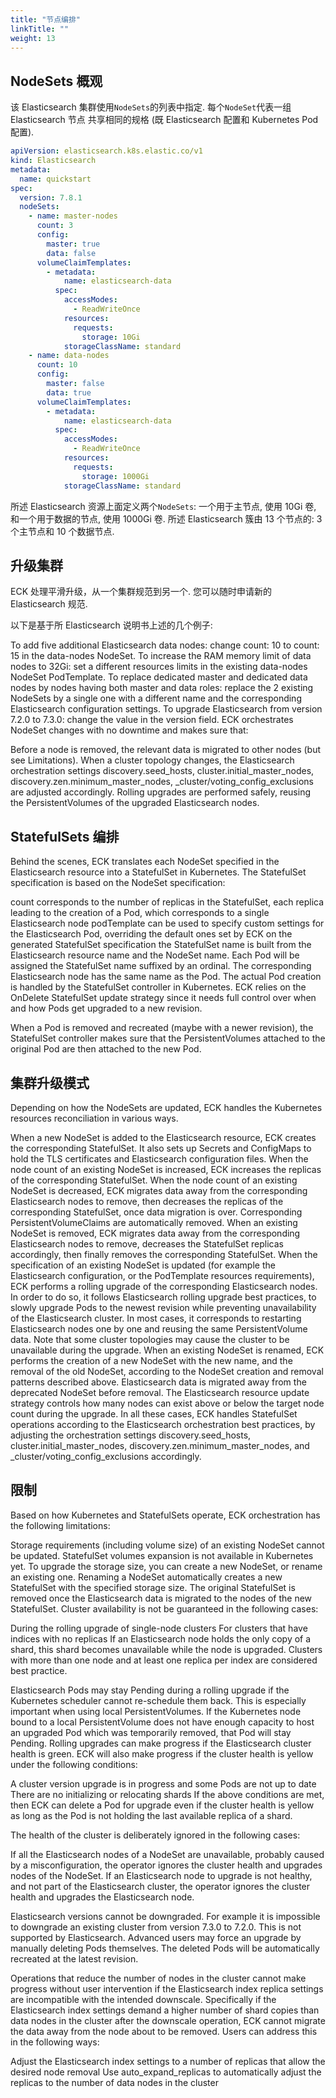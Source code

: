 ```yaml
---
title: "节点编排"
linkTitle: ""
weight: 13
---
```


## NodeSets 概观

该 Elasticsearch 集群使用`NodeSets`的列表中指定.
每个`NodeSet`代表一组 Elasticsearch 节点 共享相同的规格 (既 Elasticsearch 配置和 Kubernetes Pod 配置).

```yaml
apiVersion: elasticsearch.k8s.elastic.co/v1
kind: Elasticsearch
metadata:
  name: quickstart
spec:
  version: 7.8.1
  nodeSets:
    - name: master-nodes
      count: 3
      config:
        master: true
        data: false
      volumeClaimTemplates:
        - metadata:
            name: elasticsearch-data
          spec:
            accessModes:
              - ReadWriteOnce
            resources:
              requests:
                storage: 10Gi
            storageClassName: standard
    - name: data-nodes
      count: 10
      config:
        master: false
        data: true
      volumeClaimTemplates:
        - metadata:
            name: elasticsearch-data
          spec:
            accessModes:
              - ReadWriteOnce
            resources:
              requests:
                storage: 1000Gi
            storageClassName: standard
```

所述 Elasticsearch 资源上面定义两个`NodeSets`: 一个用于主节点, 使用 10Gi 卷, 和一个用于数据的节点, 使用 1000Gi 卷.
所述 Elasticsearch 簇由 13 个节点的: 3 个主节点和 10 个数据节点.

## 升级集群

ECK 处理平滑升级，从一个集群规范到另一个.
您可以随时申请新的 Elasticsearch 规范.

以下是基于所 Elasticsearch 说明书上述的几个例子:

To add five additional Elasticsearch data nodes: change count: 10 to count: 15 in the data-nodes NodeSet.
To increase the RAM memory limit of data nodes to 32Gi: set a different resources limits in the existing data-nodes NodeSet PodTemplate.
To replace dedicated master and dedicated data nodes by nodes having both master and data roles: replace the 2 existing NodeSets by a single one with a different name and the corresponding Elasticsearch configuration settings.
To upgrade Elasticsearch from version 7.2.0 to 7.3.0: change the value in the version field.
ECK orchestrates NodeSet changes with no downtime and makes sure that:

Before a node is removed, the relevant data is migrated to other nodes (but see Limitations).
When a cluster topology changes, the Elasticsearch orchestration settings discovery.seed_hosts, cluster.initial_master_nodes, discovery.zen.minimum_master_nodes, \_cluster/voting_config_exclusions are adjusted accordingly.
Rolling upgrades are performed safely, reusing the PersistentVolumes of the upgraded Elasticsearch nodes.

## StatefulSets 编排

Behind the scenes, ECK translates each NodeSet specified in the Elasticsearch resource into a StatefulSet in Kubernetes. The StatefulSet specification is based on the NodeSet specification:

count corresponds to the number of replicas in the StatefulSet, each replica leading to the creation of a Pod, which corresponds to a single Elasticsearch node
podTemplate can be used to specify custom settings for the Elasticsearch Pod, overriding the default ones set by ECK on the generated StatefulSet specification
the StatefulSet name is built from the Elasticsearch resource name and the NodeSet name. Each Pod will be assigned the StatefulSet name suffixed by an ordinal. The corresponding Elasticsearch node has the same name as the Pod.
The actual Pod creation is handled by the StatefulSet controller in Kubernetes. ECK relies on the OnDelete StatefulSet update strategy since it needs full control over when and how Pods get upgraded to a new revision.

When a Pod is removed and recreated (maybe with a newer revision), the StatefulSet controller makes sure that the PersistentVolumes attached to the original Pod are then attached to the new Pod.

## 集群升级模式

Depending on how the NodeSets are updated, ECK handles the Kubernetes resources reconciliation in various ways.

When a new NodeSet is added to the Elasticsearch resource, ECK creates the corresponding StatefulSet. It also sets up Secrets and ConfigMaps to hold the TLS certificates and Elasticsearch configuration files.
When the node count of an existing NodeSet is increased, ECK increases the replicas of the corresponding StatefulSet.
When the node count of an existing NodeSet is decreased, ECK migrates data away from the corresponding Elasticsearch nodes to remove, then decreases the replicas of the corresponding StatefulSet, once data migration is over. Corresponding PersistentVolumeClaims are automatically removed.
When an existing NodeSet is removed, ECK migrates data away from the corresponding Elasticsearch nodes to remove, decreases the StatefulSet replicas accordingly, then finally removes the corresponding StatefulSet.
When the specification of an existing NodeSet is updated (for example the Elasticsearch configuration, or the PodTemplate resources requirements), ECK performs a rolling upgrade of the corresponding Elasticsearch nodes. In order to do so, it follows Elasticsearch rolling upgrade best practices, to slowly upgrade Pods to the newest revision while preventing unavailability of the Elasticsearch cluster. In most cases, it corresponds to restarting Elasticsearch nodes one by one and reusing the same PersistentVolume data. Note that some cluster topologies may cause the cluster to be unavailable during the upgrade.
When an existing NodeSet is renamed, ECK performs the creation of a new NodeSet with the new name, and the removal of the old NodeSet, according to the NodeSet creation and removal patterns described above. Elasticsearch data is migrated away from the deprecated NodeSet before removal. The Elasticsearch resource update strategy controls how many nodes can exist above or below the target node count during the upgrade.
In all these cases, ECK handles StatefulSet operations according to the Elasticsearch orchestration best practices, by adjusting the orchestration settings discovery.seed_hosts, cluster.initial_master_nodes, discovery.zen.minimum_master_nodes, and \_cluster/voting_config_exclusions accordingly.

## 限制

Based on how Kubernetes and StatefulSets operate, ECK orchestration has the following limitations:

Storage requirements (including volume size) of an existing NodeSet cannot be updated. StatefulSet volumes expansion is not available in Kubernetes yet. To upgrade the storage size, you can create a new NodeSet, or rename an existing one. Renaming a NodeSet automatically creates a new StatefulSet with the specified storage size. The original StatefulSet is removed once the Elasticsearch data is migrated to the nodes of the new StatefulSet.
Cluster availability is not be guaranteed in the following cases:

During the rolling upgrade of single-node clusters
For clusters that have indices with no replicas
If an Elasticsearch node holds the only copy of a shard, this shard becomes unavailable while the node is upgraded. Clusters with more than one node and at least one replica per index are considered best practice.

Elasticsearch Pods may stay Pending during a rolling upgrade if the Kubernetes scheduler cannot re-schedule them back. This is especially important when using local PersistentVolumes. If the Kubernetes node bound to a local PersistentVolume does not have enough capacity to host an upgraded Pod which was temporarily removed, that Pod will stay Pending.
Rolling upgrades can make progress if the Elasticsearch cluster health is green. ECK will also make progress if the cluster health is yellow under the following conditions:

A cluster version upgrade is in progress and some Pods are not up to date
There are no initializing or relocating shards
If the above conditions are met, then ECK can delete a Pod for upgrade even if the cluster health is yellow as long as the Pod is not holding the last available replica of a shard.

The health of the cluster is deliberately ignored in the following cases:

If all the Elasticsearch nodes of a NodeSet are unavailable, probably caused by a misconfiguration, the operator ignores the cluster health and upgrades nodes of the NodeSet.
If an Elasticsearch node to upgrade is not healthy, and not part of the Elasticsearch cluster, the operator ignores the cluster health and upgrades the Elasticsearch node.

Elasticsearch versions cannot be downgraded. For example it is impossible to downgrade an existing cluster from version 7.3.0 to 7.2.0. This is not supported by Elasticsearch.
Advanced users may force an upgrade by manually deleting Pods themselves. The deleted Pods will be automatically recreated at the latest revision.

Operations that reduce the number of nodes in the cluster cannot make progress without user intervention if the Elasticsearch index replica settings are incompatible with the intended downscale. Specifically if the Elasticsearch index settings demand a higher number of shard copies than data nodes in the cluster after the downscale operation, ECK cannot migrate the data away from the node about to be removed. Users can address this in the following ways:

Adjust the Elasticsearch index settings to a number of replicas that allow the desired node removal
Use auto_expand_replicas to automatically adjust the replicas to the number of data nodes in the cluster
